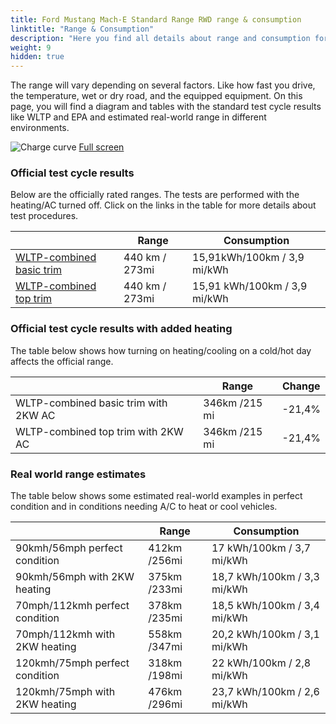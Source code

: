```yaml
---
title: Ford Mustang Mach-E Standard Range RWD range & consumption
linktitle: "Range & Consumption"
description: "Here you find all details about range and consumption for Ford Mustang Mach-E Standard Range RWD."
weight: 9
hidden: true
---
```

<!-- markdownlint-disable MD033 -->
<object type="image/svg+xml" data="../modelnavigation.svg"></object>

The range will vary depending on several factors. Like how fast you drive, the temperature, wet or dry road, and the equipped equipment. On this page, you will find a diagram and tables with the standard test cycle results like WLTP and EPA and estimated real-world range in different environments. 

![Charge curve](../range.svg  "Range information")
[Full screen](../range.svg)

### Official test cycle results

Below are the officially rated ranges. The tests are performed with the heating/AC turned off. Click on the links in the table for more details about test procedures. 

| | Range  | Consumption  |
|----|-----|------|
| [WLTP-combined basic trim](../../../../../guides/understandingrange/wltp/) | 440 km / 273mi |15,91kWh/100km / 3,9 mi/kWh | 
| [WLTP-combined top trim](../../../../../guides/understandingrange/wltp/) | 440 km / 273mi | 15,91 kWh/100km / 3,9 mi/kWh | 

### Official test cycle results with added heating

The table below shows how turning on heating/cooling on a cold/hot day affects the official range. 

| | Range  | Change  |
|----|-----|------|
| WLTP-combined basic trim with 2KW AC | 346km /215 mi | -21,4%|
| WLTP-combined top trim with 2KW AC | 346km /215 mi | -21,4%|

### Real world range estimates

The table below shows some estimated real-world examples in perfect condition and in conditions needing A/C to heat or cool vehicles. 

| | Range  | Consumption  |
|----|-----|------|
| 90kmh/56mph perfect condition | 412km /256mi| 17 kWh/100km / 3,7 mi/kWh |
| 90kmh/56mph with 2KW heating | 375km /233mi| 18,7 kWh/100km / 3,3 mi/kWh |
| 70mph/112kmh perfect condition | 378km /235mi| 18,5 kWh/100km / 3,4 mi/kWh|
| 70mph/112kmh with 2KW heating | 558km /347mi| 20,2 kWh/100km / 3,1 mi/kWh  |
| 120kmh/75mph perfect condition | 318km /198mi| 22 kWh/100km / 2,8 mi/kWh |
| 120kmh/75mph with 2KW heating | 476km /296mi| 23,7 kWh/100km / 2,6 mi/kWh |
